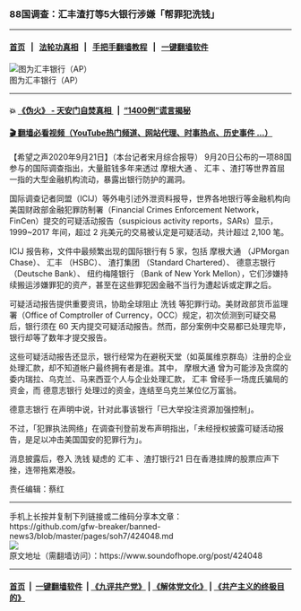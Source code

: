 ### 88国调查：汇丰渣打等5大银行涉嫌「帮罪犯洗钱」
------------------------

#### [首页](https://github.com/gfw-breaker/banned-news3/blob/master/README.md) &nbsp;&nbsp;|&nbsp;&nbsp; [法轮功真相](https://github.com/begood0513/basic/blob/master/README.md)  &nbsp;&nbsp;|&nbsp;&nbsp; [手把手翻墙教程](https://github.com/gfw-breaker/guides/wiki)  &nbsp;&nbsp;|&nbsp;&nbsp; [一键翻墙软件](https://github.com/gfw-breaker/nogfw/blob/master/README.md)  



<div><img alt="图为汇丰银行（AP）" src="https://img.soundofhope.org/2020-09/hsbc-1600679492807.png"/>
<br/><figcaption class="caption">
 图为汇丰银行（AP）
</figcaption></div><hr/>

#### 💥 [《伪火》 - 天安门自焚真相 ](http://158.247.195.190:10000/videos/blog/weihuo.html)&nbsp; |&nbsp; [“1400例”谎言揭秘  ](http://158.247.195.190:10000/videos/blog/jiexi1400.html)

#### [ 🎬  翻墙必看视频（YouTube热门频道、网站代理、时事热点、历史事件 ...）](https://github.com/gfw-breaker/links/blob/master/banned.md)

<div><div class="Content__Wrapper sc-1bvya0-0 grZQxZ">
 <p class="meta-top">
  <span class="meta">
   【希望之声2020年9月21日】（本台记者宋月综合报导）
  </span>
  9月20日公布的一项88国参与的国际调查指出，大量脏钱多年来透过
  <ok href="/term/3372">
   摩根大通
  </ok>
  、
  <ok href="/term/219700">
   汇丰
  </ok>
  、渣打等世界首屈一指的大型金融机构流动，暴露出银行防护的漏洞。
 </p>
 <p>
  国际调查记者同盟（ICIJ）等外电引述外泄资料报导，世界各地银行等金融机构向美国财政部金融犯罪防制署（Financial Crimes Enforcement Network，FinCen）提交的可疑活动报告（suspicious activity reports，SARs）显示，1999~2017 年间，超过 2 兆美元的交易被认定是可疑活动，共计超过 2,100 笔。
 </p>
 <div class="AD_Embed__Wrap-sc-1xslmin-0 igMuqX module desktop">
  <div>
  </div>
 </div>
 <p>
  ICIJ 报告称，文件中最频繁出现的国际银行有 5 家，包括
  <ok href="/term/3372">
   摩根大通
  </ok>
  （JPMorgan Chase）、
  <ok href="/term/219700">
   汇丰
  </ok>
  （HSBC）、
  <ok href="/term/380557">
   渣打集团
  </ok>
  （Standard Chartered）、
  <ok href="/term/84245">
   德意志银行
  </ok>
  （Deutsche Bank）、
  <ok href="/term/380560">
   纽约梅隆银行
  </ok>
  （Bank of New York Mellon），它们涉嫌持续搬运涉嫌罪犯的资产，甚至在这些罪犯因金融不当行为遭起诉或定罪之后。
 </p>
 <p>
  可疑活动报告提供重要资讯，协助全球阻止
  <ok href="/term/14305">
   洗钱
  </ok>
  等犯罪行动。美财政部货币监理署（Office of Comptroller of Currency，OCC）规定，初次侦测到可疑交易后，银行须在 60 天内提交可疑活动报告。然而，部分案例中交易都已处理完毕，银行却等了数年才提交报告。
 </p>
 <p>
  这些可疑活动报告还显示，银行经常为在避税天堂（如英属维京群岛）注册的企业处理汇款，却不知道帐户最终拥有者是谁。其中，
  <ok href="/term/3372">
   摩根大通
  </ok>
  曾为可能涉及贪腐的委内瑞拉、乌克兰、马来西亚个人与企业处理汇款，
  <ok href="/term/219700">
   汇丰
  </ok>
  曾经手一场庞氏骗局的资金，而
  <ok href="/term/84245">
   德意志银行
  </ok>
  处理过的资金，连结至乌克兰某位亿万富翁。
 </p>
 <p>
  <ok href="/term/84245">
   德意志银行
  </ok>
  在声明中说，针对此事该银行「已大举投注资源加强控制」。
 </p>
 <p>
  不过，「犯罪执法网络」在调查刊登前发布声明指出，「未经授权披露可疑活动报告，是足以冲击美国国安的犯罪行为」。
 </p>
 <p>
  消息披露后，卷入
  <ok href="/term/14305">
   洗钱
  </ok>
  疑虑的
  <ok href="/term/219700">
   汇丰
  </ok>
  、渣打银行21 日在香港挂牌的股票应声下挫，连带拖累港股。
 </p>
 <p class="meta-btm">
  责任编辑：蔡红
 </p>
</div>
</div>
<hr/>
手机上长按并复制下列链接或二维码分享本文章：<br/>
https://github.com/gfw-breaker/banned-news3/blob/master/pages/soh7/424048.md <br/>
<a href='https://github.com/gfw-breaker/banned-news3/blob/master/pages/soh7/424048.md'><img src='https://github.com/gfw-breaker/banned-news3/blob/master/pages/soh7/424048.md.png'/></a> <br/>
原文地址（需翻墙访问）：https://www.soundofhope.org/post/424048


------------------------
#### [首页](https://github.com/gfw-breaker/banned-news3/blob/master/README.md) &nbsp;|&nbsp; [一键翻墙软件](https://github.com/gfw-breaker/nogfw/blob/master/README.md) &nbsp;| [《九评共产党》](https://github.com/gfw-breaker/9ping.md/blob/master/README.md#九评之一评共产党是什么) | [《解体党文化》](https://github.com/gfw-breaker/jtdwh.md/blob/master/README.md) | [《共产主义的终极目的》](https://github.com/gfw-breaker/gczydzjmd.md/blob/master/README.md)


<img src='http://gfw-breaker.win/banned-news3/pages/soh7/424048.md' width='0px' height='0px'/>